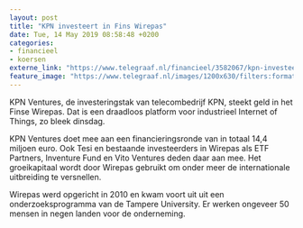 ```yaml
---
layout: post
title: "KPN investeert in Fins Wirepas"
date: Tue, 14 May 2019 08:58:48 +0200
categories: 
- financieel 
- koersen 
externe_link: "https://www.telegraaf.nl/financieel/3582067/kpn-investeert-in-fins-wirepas"
feature_image: "https://www.telegraaf.nl/images/1200x630/filters:format(jpeg):quality(80)/cdn-kiosk-api.telegraaf.nl/eaa24f02-7615-11e9-809c-0255c322e81b.jpg"
---
```


<p class="intro">KPN Ventures, de investeringstak van telecombedrijf KPN, steekt geld in het Finse Wirepas. Dat is een draadloos platform voor industrieel Internet of Things, zo bleek dinsdag.</p> <p>KPN Ventures doet mee aan een financieringsronde van in totaal 14,4 miljoen euro. Ook Tesi en bestaande investeerders in Wirepas als ETF Partners, Inventure Fund en Vito Ventures deden daar aan mee. Het groeikapitaal wordt door Wirepas gebruikt om onder meer de internationale uitbreiding te versnellen.</p><p>Wirepas werd opgericht in 2010 en kwam voort uit uit een onderzoeksprogramma van de Tampere University. Er werken ongeveer 50 mensen in negen landen voor de onderneming.</p>
